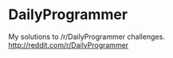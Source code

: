 # DailyProgrammer
 My solutions to /r/DailyProgrammer challenges.  http://reddit.com/r/DailyProgrammer
